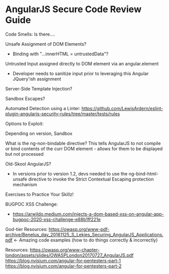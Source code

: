 # AngularJS Secure Code Review Guide


Code Smells: 
  Is there.... 
  
  Unsafe Assignment of DOM Elements?
  -  Binding with "...innerHTML = untrustedData"?
  
  
  Untrusted Input assigned directly to DOM element via an angular.element
  -  Developer needs to sanitize input prior to leveraging this Angular JQuery'ish assignment 

  Server-Side Template Injection?
  
  Sandbox Escapes?
  
Automated Detection using a Linter:
https://github.com/LewisArdern/eslint-plugin-angularjs-security-rules/tree/master/tests/rules 







Options to Exploit:

Depending on version, Sandbox 

What is the ng-non-bindable directive?
This tells AngularJS to not compile or bind contents of the curr DOM element - allows for them to be displayed but not processed 


Old-Skool AngularJS? 
- In versions prior to version 1.2, devs needed to use the ng-bind-html-unsafe directive to invoke the Strict Contextual Escaping protection mechanism 

Exercises to Practice Your Skillz!

BUGPOC XSS Challenge: 
- https://arwildo.medium.com/injects-a-dom-based-xss-on-angular-app-bugpoc-2020-xss-challenge-e88b1ff221e

God-tier Resources:
https://owasp.org/www-pdf-archive/Benelus_day_20161125_S_Lekies_Securing_AngularJS_Applications.pdf <- Amazing code examples (how to do things correctly & incorrectly)

Resources:
https://owasp.org/www-chapter-london/assets/slides/OWASPLondon20170727_AngularJS.pdf
https://blog.nvisium.com/angular-for-pentesters-part-1
https://blog.nvisium.com/angular-for-pentesters-part-2

